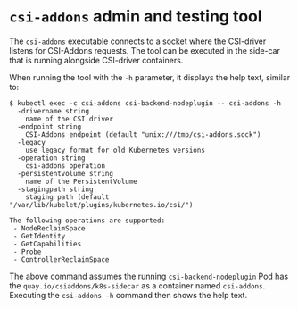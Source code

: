 # `csi-addons` admin and testing tool

The `csi-addons` executable connects to a socket where the CSI-driver listens
for CSI-Addons requests. The tool can be executed in the side-car that is
running alongside CSI-driver containers.

When running the tool with the `-h` parameter, it displays the help text,
similar to:

```console
$ kubectl exec -c csi-addons csi-backend-nodeplugin -- csi-addons -h
  -drivername string
    name of the CSI driver
  -endpoint string
    CSI-Addons endpoint (default "unix:///tmp/csi-addons.sock")
  -legacy
    use legacy format for old Kubernetes versions
  -operation string
    csi-addons operation
  -persistentvolume string
    name of the PersistentVolume
  -stagingpath string
    staging path (default "/var/lib/kubelet/plugins/kubernetes.io/csi/")

The following operations are supported:
 - NodeReclaimSpace
 - GetIdentity
 - GetCapabilities
 - Probe
 - ControllerReclaimSpace
```

The above command assumes the running `csi-backend-nodeplugin` Pod has the
`quay.io/csiaddons/k8s-sidecar` as a container named `csi-addons`. Executing
the `csi-addons -h` command then shows the help text.

